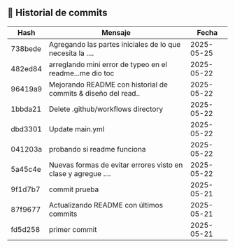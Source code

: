 ## 📜 Historial de commits

| Hash    | Mensaje                                                        | Fecha      |
|---------|----------------------------------------------------------------|------------|
| 738bede | Agregando las partes iniciales de lo que necesita la ....      | 2025-05-25 |
| 482ed84 | arreglando mini error de typeo en el readme...me dio toc       | 2025-05-22 |
| 96419a9 | Mejorando README con historial de commits & diseño del read..  | 2025-05-22 |
| 1bbda21 | Delete .github/workflows directory                             | 2025-05-22 |
| dbd3301 | Update main.yml                                                | 2025-05-22 |
| 041203a | probando si readme funciona                                    | 2025-05-22 |
| 5a45c4e | Nuevas formas de evitar errores visto en clase y agregue ....  | 2025-05-22 |
| 9f1d7b7 | commit prueba                                                  | 2025-05-21 |
| 87f9677 | Actualizando README con últimos commits                        | 2025-05-21 |
| fd5d258 | primer commit                                                  | 2025-05-21 |
